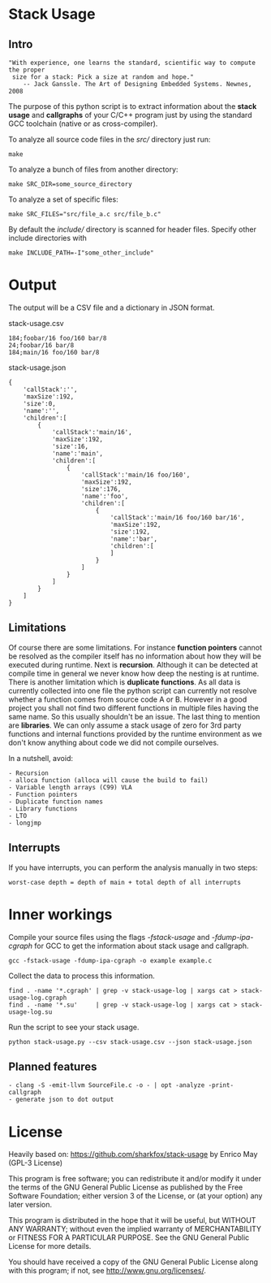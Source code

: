 # Stack Usage

## Intro

    "With experience, one learns the standard, scientific way to compute the proper
     size for a stack: Pick a size at random and hope."
        -- Jack Ganssle. The Art of Designing Embedded Systems. Newnes, 2008

The purpose of this python script is to extract information about the **stack
usage** and **callgraphs** of your C/C++ program just by using the standard GCC
toolchain (native or as cross-compiler).

To analyze all source code files in the *src/* directory just run:

    make

To analyze a bunch of files from another directory:

    make SRC_DIR=some_source_directory

To analyze a set of specific files:

    make SRC_FILES="src/file_a.c src/file_b.c"

By default the *include/* directory is scanned for header files.
Specify other include directories with

    make INCLUDE_PATH=-I"some_other_include"

# Output

The output will be a CSV file and a dictionary in JSON format.

stack-usage.csv

    184;foobar/16 foo/160 bar/8
    24;foobar/16 bar/8
    184;main/16 foo/160 bar/8

stack-usage.json

    {
        'callStack':'',
        'maxSize':192,
        'size':0,
        'name':'',
        'children':[
            {
                'callStack':'main/16',
                'maxSize':192,
                'size':16,
                'name':'main',
                'children':[
                    {
                        'callStack':'main/16 foo/160',
                        'maxSize':192,
                        'size':176,
                        'name':'foo',
                        'children':[
                            {
                                'callStack':'main/16 foo/160 bar/16',
                                'maxSize':192,
                                'size':192,
                                'name':'bar',
                                'children':[
                                ]
                            }
                        ]
                    }
                ]
            }
        ]
    }


## Limitations

Of course there are some limitations. For instance **function pointers** cannot
be resolved as the compiler itself has no information about how they will be
executed during runtime. Next is **recursion**. Although it can be detected at
compile time in general we never know how deep the nesting is at runtime. There
is another limitation which is **duplicate functions**. As all data is
currently collected into one file the python script can currently not resolve
whether a function comes from source code A or B. However in a good project you
shall not find two different functions in multiple files having the same name.
So this usually shouldn't be an issue. The last thing to mention are
**libraries**. We can only assume a stack usage of zero for 3rd party functions
and internal functions provided by the runtime environment as we don't know
anything about code we did not compile ourselves.

In a nutshell, avoid:

    - Recursion
    - alloca function (alloca will cause the build to fail)
    - Variable length arrays (C99) VLA
    - Function pointers
    - Duplicate function names
    - Library functions
    - LTO
    - longjmp


## Interrupts

If you have interrupts, you can perform the analysis manually in two steps:

    worst-case depth = depth of main + total depth of all interrupts

# Inner workings

Compile your source files using the flags *-fstack-usage* and
*-fdump-ipa-cgraph* for GCC to get the information about stack usage and
callgraph.

    gcc -fstack-usage -fdump-ipa-cgraph -o example example.c

Collect the data to process this information.

    find . -name '*.cgraph' | grep -v stack-usage-log | xargs cat > stack-usage-log.cgraph
    find . -name '*.su'     | grep -v stack-usage-log | xargs cat > stack-usage-log.su

Run the script to see your stack usage.

    python stack-usage.py --csv stack-usage.csv --json stack-usage.json

## Planned features

    - clang -S -emit-llvm SourceFile.c -o - | opt -analyze -print-callgraph
    - generate json to dot output

# License

Heavily based on:
https://github.com/sharkfox/stack-usage by Enrico May (GPL-3 License)

This program is free software; you can redistribute it and/or modify it under
the terms of the GNU General Public License as published by the Free Software
Foundation; either version 3 of the License, or (at your option) any later
version.

This program is distributed in the hope that it will be useful, but WITHOUT ANY
WARRANTY; without even the implied warranty of MERCHANTABILITY or FITNESS FOR A
PARTICULAR PURPOSE. See the GNU General Public License for more details.

You should have received a copy of the GNU General Public License along with
this program; if not, see http://www.gnu.org/licenses/.

